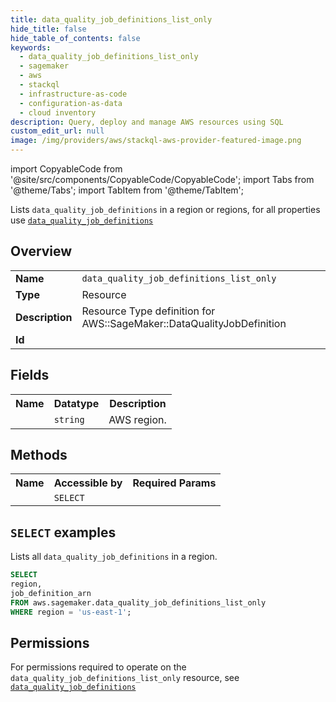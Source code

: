 ```yaml
---
title: data_quality_job_definitions_list_only
hide_title: false
hide_table_of_contents: false
keywords:
  - data_quality_job_definitions_list_only
  - sagemaker
  - aws
  - stackql
  - infrastructure-as-code
  - configuration-as-data
  - cloud inventory
description: Query, deploy and manage AWS resources using SQL
custom_edit_url: null
image: /img/providers/aws/stackql-aws-provider-featured-image.png
---
```


import CopyableCode from '@site/src/components/CopyableCode/CopyableCode';
import Tabs from '@theme/Tabs';
import TabItem from '@theme/TabItem';

Lists <code>data_quality_job_definitions</code> in a region or regions, for all properties use <a href="/providers/aws/serviceName/data_quality_job_definitions/"><code>data_quality_job_definitions</code></a>

## Overview
<table><tbody>
<tr><td><b>Name</b></td><td><code>data_quality_job_definitions_list_only</code></td></tr>
<tr><td><b>Type</b></td><td>Resource</td></tr>
<tr><td><b>Description</b></td><td>Resource Type definition for AWS::SageMaker::DataQualityJobDefinition</td></tr>
<tr><td><b>Id</b></td><td><CopyableCode code="aws.sagemaker.data_quality_job_definitions_list_only" /></td></tr>
</tbody></table>

## Fields
<table><tbody><tr><th>Name</th><th>Datatype</th><th>Description</th></tr><tr><td><CopyableCode code="region" /></td><td><code>string</code></td><td>AWS region.</td></tr>
</tbody></table>

## Methods

<table><tbody>
  <tr>
    <th>Name</th>
    <th>Accessible by</th>
    <th>Required Params</th>
  </tr>
  <tr>
    <td><CopyableCode code="list_resources" /></td>
    <td><code>SELECT</code></td>
    <td><CopyableCode code="region" /></td>
  </tr>
</tbody></table>

## `SELECT` examples
Lists all <code>data_quality_job_definitions</code> in a region.
```sql
SELECT
region,
job_definition_arn
FROM aws.sagemaker.data_quality_job_definitions_list_only
WHERE region = 'us-east-1';
```


## Permissions

For permissions required to operate on the <code>data_quality_job_definitions_list_only</code> resource, see <a href="/providers/aws/sagemaker/data_quality_job_definitions/#permissions"><code>data_quality_job_definitions</code></a>

